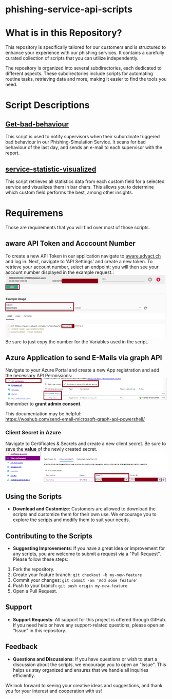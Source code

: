 # phishing-service-api-scripts

# What is in this Repository?
This repository is specifically tailored for our customers and is structured to enhance your experience with our phishing services. It contains a carefully curated collection of scripts that you can utilize independently.

The repository is organized into several subdirectories, each dedicated to different aspects. These subdirectories include scripts for automating routine tasks, retrieving data and more, making it easier to find the tools you need.

# Script Descriptions

##  [Get-bad-behaviour](Get-bad-behaviour/README.md)
This script is used to notify supervisors when their subordinate triggered bad behaviour in our Phishing-Simulation Service. It scans for bad behaviour of the last day, and sends an e-mail to each supervisor with the report.

##  [service-statistic-visualized](service-statistic-visualized/README.md)
This script retrieves all statistics data from each custom field for a selected service and visualizes them in bar chars. This allows you to determine which custom field performs the best, among other insights.

# Requiremens
Those are requirements that you will find over most of those scripts.

## aware API Token and Acccount Number
To create a new API Token in our application navigate to [aware.advact.ch](https://aware.advact.ch/) and log in. Next, navigate to 'API Settings' and create a new token. To retrieve your account number, select an endpoint; you will then see your account number displayed in the example request.:
![aware_api_settings](screenshots/aware_api.png)
Be sure to just copy the number for the Variables used in the script.

## Azure Application to send E-Mails via graph API
Navigate to your Azure Portal and create a new App registration and add the necessary API Permissions:
![Azure_API_Permissions](screenshots/azure_api_permissions.png)
Remember to **grant admin consent**.

This documentation may be helpful: <br>
https://woshub.com/send-email-microsoft-graph-api-powershell/

### Client Secret in Azure
Navigate to Certificates & Secrets and create a new client secret. Be sure to save the **value** of the newly created secret.
![Azure_API_Permissions](screenshots/azure_client_secrets.png)

## Using the Scripts

- **Download and Customize**: Customers are allowed to download the scripts and customize them for their own use. We encourage you to explore the scripts and modify them to suit your needs.

## Contributing to the Scripts

- **Suggesting Improvements**: If you have a great idea or improvement for any scripts, you are welcome to submit a request via a "Pull Request". Please follow these steps:
1. Fork the repository.
2. Create your feature branch: `git checkout -b my-new-feature`
3. Commit your changes: `git commit -am 'Add some feature'`
4. Push to your branch: `git push origin my-new-feature`
5. Open a Pull Request.

## Support

- **Support Requests**: All support for this project is offered through GitHub. If you need help or have any support-related questions, please open an "Issue" in this repository.

## Feedback

- **Questions and Discussions**: If you have questions or wish to start a discussion about the scripts, we encourage you to open an "Issue". This helps us stay organized and ensures that we handle all inquiries efficiently.

We look forward to seeing your creative ideas and suggestions, and thank you for your interest and cooperation with us!